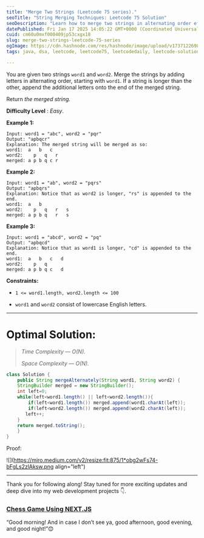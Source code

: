```yaml
---
title: "Merge Two Strings (Leetcode 75 series)."
seoTitle: "String Merging Techniques: Leetcode 75 Solution"
seoDescription: "Learn how to merge two strings in alternating order efficiently with optimal time and space complexity"
datePublished: Fri Jan 17 2025 14:05:22 GMT+0000 (Coordinated Universal Time)
cuid: cm60u0mxf000409jp53cxgx18
slug: merge-two-strings-leetcode-75-series
ogImage: https://cdn.hashnode.com/res/hashnode/image/upload/v1737122698057/ef2e90dc-556b-4bcb-aace-0e650772f0e1.png
tags: java, dsa, leetcode, leetcode75, leetcodedaily, leetcode-solution

---
```


You are given two strings `word1` and `word2`. Merge the strings by adding letters in alternating order, starting with `word1`. If a string is longer than the other, append the additional letters onto the end of the merged string.

Return *the merged string.*

**Difficulty Level** : *Easy*.

**Example 1:**

```plaintext
Input: word1 = "abc", word2 = "pqr"
Output: "apbqcr"
Explanation: The merged string will be merged as so:
word1:  a   b   c
word2:    p   q   r
merged: a p b q c r
```

**Example 2:**

```plaintext
Input: word1 = "ab", word2 = "pqrs"
Output: "apbqrs"
Explanation: Notice that as word2 is longer, "rs" is appended to the end.
word1:  a   b 
word2:    p   q   r   s
merged: a p b q   r   s
```

**Example 3:**

```plaintext
Input: word1 = "abcd", word2 = "pq"
Output: "apbqcd"
Explanation: Notice that as word1 is longer, "cd" is appended to the end.
word1:  a   b   c   d
word2:    p   q 
merged: a p b q c   d
```

**Constraints:**

* `1 <= word1.length, word2.length <= 100`
    
* `word1` and `word2` consist of lowercase English letters.
    

---

# **Optimal Solution:**

> *Time Complexity — O(N).*
> 
> *Space Complexity — O(N).*

```java
class Solution {
    public String mergeAlternately(String word1, String word2) {
    StringBuilder merged = new StringBuilder(); 
    int left=0;
    while(left<word1.length() || left<word2.length()){
        if(left<word1.length()) merged.append(word1.charAt(left));
        if(left<word2.length()) merged.append(word2.charAt(left));
       left++;
    }  
    return merged.toString();
    }
}
```

Proof:

![](https://miro.medium.com/v2/resize:fit:875/1*obg2wFs74-bFgLs2zlAksw.png align="left")

---

Thank you for following along! Stay tuned for more exciting updates and deep dive into my web development projects 👇.

### [Chess Game Using NEXT.JS](https://nextwithme.hashnode.dev/chess-in-next)

“Good morning! And in case I don’t see ya, good afternoon, good evening, and good night!”😊